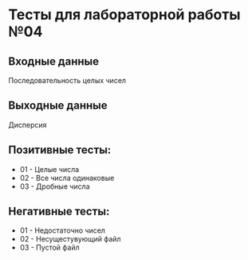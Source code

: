 # Тесты для лабораторной работы №04
## Входные данные
Последовательность целых чисел
## Выходные данные
Дисперсия
## Позитивные тесты:
- 01 - Целые числа
- 02 - Все числа одинаковые
- 03 - Дробные числа

## Негативные тесты:
- 01 - Недостаточно чисел
- 02 - Несущестувующий файл
- 03 - Пустой файл
